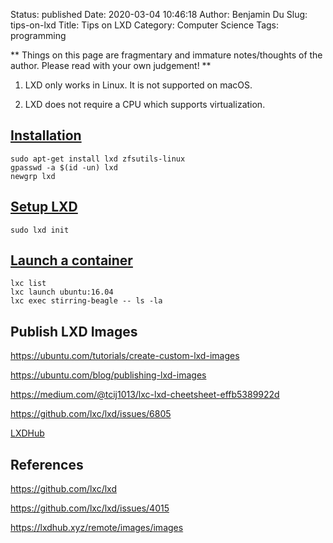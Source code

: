 Status: published
Date: 2020-03-04 10:46:18
Author: Benjamin Du
Slug: tips-on-lxd
Title: Tips on LXD
Category: Computer Science
Tags: programming

**
Things on this page are fragmentary and immature notes/thoughts of the author.
Please read with your own judgement!
**

1. LXD only works in Linux.
    It is not supported on macOS.

2. LXD does not require a CPU which supports virtualization. 

## [Installation](https://ubuntu.com/tutorials/tutorial-setting-up-lxd-1604#2-install-lxd)

    sudo apt-get install lxd zfsutils-linux
    gpasswd -a $(id -un) lxd
    newgrp lxd

## [Setup LXD](https://ubuntu.com/tutorials/tutorial-setting-up-lxd-1604#3-setup-lxd)

    sudo lxd init

## [Launch a container](https://ubuntu.com/tutorials/tutorial-setting-up-lxd-1604#4-launch-a-container)

    lxc list
    lxc launch ubuntu:16.04
    lxc exec stirring-beagle -- ls -la


## Publish LXD Images

https://ubuntu.com/tutorials/create-custom-lxd-images

https://ubuntu.com/blog/publishing-lxd-images

https://medium.com/@tcij1013/lxc-lxd-cheetsheet-effb5389922d

https://github.com/lxc/lxd/issues/6805

[LXDHub](https://lxdhub.xyz/remote/images/images)

## References

https://github.com/lxc/lxd

https://github.com/lxc/lxd/issues/4015

https://lxdhub.xyz/remote/images/images
